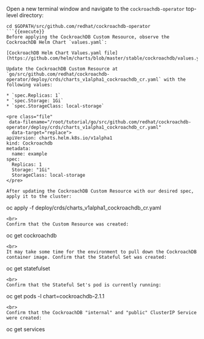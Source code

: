 Open a new terminal window and navigate to the `cockroachdb-operator` top-level directory:

```
cd $GOPATH/src/github.com/redhat/cockroachdb-operator
```{{execute}}
Before applying the CockroachDB Custom Resource, observe the CockroachDB Helm Chart `values.yaml`:

[CockroachDB Helm Chart Values.yaml file](https://github.com/helm/charts/blob/master/stable/cockroachdb/values.yaml)

Update the CockroachDB Custom Resource at `go/src/github.com/redhat/cockroachdb-operator/deploy/crds/charts_v1alpha1_cockroachdb_cr.yaml` with the following values:

* `spec.Replicas: 1`
* `spec.Storage: 1Gi`
* `spec.StorageClass: local-storage`

<pre class="file"
 data-filename="/root/tutorial/go/src/github.com/redhat/cockroachdb-operator/deploy/crds/charts_v1alpha1_cockroachdb_cr.yaml"
  data-target="replace">
apiVersion: charts.helm.k8s.io/v1alpha1
kind: Cockroachdb
metadata:
  name: example
spec:
  Replicas: 1
  Storage: "1Gi"
  StorageClass: local-storage
</pre>

After updating the CockroachDB Custom Resource with our desired spec, apply it to the cluster:

```
oc apply -f deploy/crds/charts_v1alpha1_cockroachdb_cr.yaml
```{{execute}}
<br>
Confirm that the Custom Resource was created:

```
oc get cockroachdb
```{{execute}}
<br>
It may take some time for the environment to pull down the CockroachDB container image. Confirm that the Stateful Set was created:

```
oc get statefulset
```{{execute}}
<br>
Confirm that the Stateful Set's pod is currently running:

```
oc get pods -l chart=cockroachdb-2.1.1
```{{execute}}
<br>
Confirm that the CockroachDB "internal" and "public" ClusterIP Service were created:

```
oc get services
```{{execute}}

